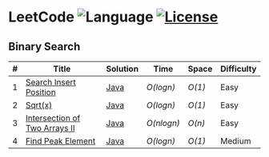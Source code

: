 # LeetCode ![Language](https://img.shields.io/badge/language-Java%20%2F%20JavaScript-orange.svg)  [![License](https://img.shields.io/badge/license-MIT-blue.svg)](./LICENSE)
## Binary Search
|  #  | Title           |  Solution       |  Time           | Space           | Difficulty    | 
|-----|---------------- | --------------- | --------------- | --------------- | ------------- |
1 | [Search Insert Position](https://leetcode.com/problems/search-insert-position/description/) | [Java](./Java/Search_Insert_Position.java) | _O(logn)_ | _O(1)_ | Easy ||
2 | [Sqrt(x)](https://leetcode.com/problems/sqrtx/description/) | [Java](./Java/SqrtX.java) | _O(logn)_ | _O(1)_ | Easy ||
3 | [Intersection of Two Arrays II](https://leetcode.com/problems/intersection-of-two-arrays-ii/description/) | [Java](./Java/Intersection_of_Two_Arrays_II.java) | _O(nlogn)_ | _O(n)_ | Easy ||
4 | [Find Peak Element](https://leetcode.com/problems/find-peak-element/description/) | [Java](./Java/Find_Peak_Element.java) | _O(logn)_ | _O(1)_ | Medium ||
